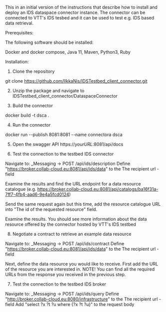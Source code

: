 This in an initial version of the instructions that describe how to install and deploy an IDS dataspace connector instance. The connector can be connected to VTT's IDS tesbed and it can be used to test e.g. IDS based data retrieval.

Prerequisites:  

The following software should be installed:

Docker and docker compose,
Java 11,
Maven,
Python3,
Ruby


Installation:

1. Clone the repository

git clone  https://github.com/IlkkaNis/IDSTestbed_client_connector.git

2. Unzip the package and navigate to IDSTestbed_client_connector/DataspaceConnector

3. Build the connector

docker build -t dsca .

4. Run the connector

docker run --publish 8081:8081 --name connectora dsca

5. Open the swagger API
https://*yourURL*:8081/api/docs

6. Test the connection to the testbed IDS connector

Navigate to: _Messaging -> POST /api/ids/description
Define "https://broker.collab-cloud.eu:8081/api/ids/data" to the The recipient url -field

Examine the results and find the URL endpoint for a data resource catalogue (e.g. https://broker.collab-cloud.eu:8081/api/catalogs/ba16f31a-7ff7-4fb4-aad6-9e4a5fcd0124) 

Send the same request again but this time, add the resource catalogue URL into "The id of the requested resource" field. 

Examine the results. You should see more information about the data resource offered by the connector hosted by VTT's IDS testbed

8. Negotiate a contract to retrieve an example data resource

Navigate to: _Messaging -> POST /api/ids/contract
Define "https://broker.collab-cloud.eu:8081/api/ids/data" to the The recipient url -field

Next, define the data resource you would like to receive. First add the URL of the resource you are interested in. 
NOTE! You can find all the required URLs from the response you received in the previous step.





7. Test the connection to the testbed IDS broker

Navigate to: _Messaging -> POST /api/ids/query
Define "http://broker.collab-cloud.eu:8080/infrastructure" to the The recipient url -field
Add "select ?x ?t ?u where {?x ?t ?u}" to the request body




